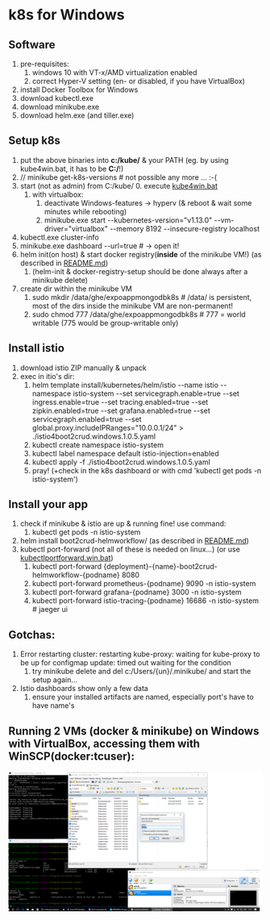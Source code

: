 # k8s for Windows

## Software
1. pre-requisites:
	1. windows 10 with VT-x/AMD virtualization enabled
	2. correct Hyper-V setting (en- or disabled, if you have VirtualBox)
2. install Docker Toolbox for Windows
3. download kubectl.exe
4. download minikube.exe
5. download helm.exe (and tiller.exe)

## Setup k8s
1. put the above binaries into **c:/kube/** & your PATH (eg. by using kube4win.bat, it has to be **C:/**!)
2. // minikube get-k8s-versions	# not possible any more ... :-(
3. start (not as admin) from C:/kube/
	0. execute [kube4win.bat](kube4win.bat)
	1. with virtualbox:
		1. deactivate Windows-features -> hyperv (& reboot & wait some minutes while rebooting)
		2. minikube.exe start --kubernetes-version="v1.13.0" --vm-driver="virtualbox" --memory 8192 --insecure-registry localhost
4. kubectl.exe cluster-info
5. minikube.exe dashboard --url=true	# -> open it!
6. helm init(on host) & start docker registry(**inside** of the minikube VM!) (as described in [README.md](README.md))
	1. (helm-init & docker-registry-setup should be done always after a minikube delete)
7. create dir within the minikube VM
	1. sudo mkdir /data/ghe/expoappmongodbk8s			# /data/ is persistent, most of the dirs inside the minikube VM are non-permanent!
	2. sudo chmod 777 /data/ghe/expoappmongodbk8s		# 777 = world writable (775 would be group-writable only)

## Install istio
1. download istio ZIP manually & unpack
2. exec in itio's dir:
	1. helm template install/kubernetes/helm/istio --name istio --namespace istio-system --set servicegraph.enable=true --set ingress.enable=true --set tracing.enabled=true --set zipkin.enabled=true --set grafana.enabled=true --set servicegraph.enabled=true --set global.proxy.includeIPRanges="10.0.0.1/24" > ./istio4boot2crud.windows.1.0.5.yaml
	2. kubectl create namespace istio-system
	3. kubectl label namespace default istio-injection=enabled
	4. kubectl apply -f ./istio4boot2crud.windows.1.0.5.yaml
	5. pray! (+check in the k8s dashboard or with cmd 'kubectl get pods -n istio-system')
	
## Install your app
1. check if minikube & istio are up & running fine! use command:
	1. kubectl get pods -n istio-system
2. helm install boot2crud-helmworkflow/ (as described in [README.md](README.md#helm))
3. kubectl port-forward (not all of these is needed on linux...) (or use [kubectlportforward.win.bat](kubectlportforward.win.bat))
	1. kubectl port-forward {deployment}-{name}-boot2crud-helmworkflow-{podname} 8080
	2. kubectl port-forward prometheus-{podname} 9090 -n istio-system
	3. kubectl port-forward grafana-{podname} 3000 -n istio-system
	4. kubectl port-forward istio-tracing-{podname} 16686 -n istio-system		# jaeger ui

## Gotchas:
1. Error restarting cluster: restarting kube-proxy: waiting for kube-proxy to be up for configmap update: timed out waiting for the condition
	1. try minikube delete and del c:/Users/{un}/.minikube/ and start the setup again...
2. Istio dashboards show only a few data
	1. ensure your installed artifacts are named, especially port's have to have name's

## Running 2 VMs (docker & minikube) on Windows with VirtualBox, accessing them with WinSCP(docker:tcuser):
<img src="_res/kube.on.win.png" width="650px">
